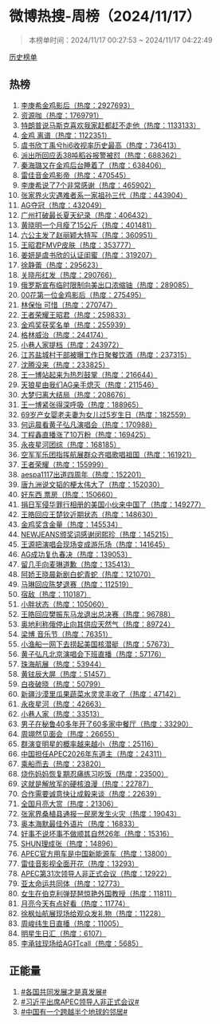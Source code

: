 <h1>
微博热搜-周榜（2024/11/17）
</h1>
<blockquote>
<p>
本榜单时间：2024/11/17 00:27:53 ~ 2024/11/17 04:22:49
</p>
</blockquote>
<p>
<a href="https://github.com/daifee/weibo-hot-search/tree/main/archives/weekly">历史榜单</a>
</p>
<h2>
热榜
</h2>
<ol>

<li>
<a href="https://s.weibo.com/weibo?q=%23%E6%9D%8E%E5%BA%9A%E5%B8%8C%E9%87%91%E9%B8%A1%E5%BD%B1%E5%90%8E%23" target="weibo">
李庚希金鸡影后（热度：2927693）
</a>
</li>

<li>
<a href="https://s.weibo.com/weibo?q=%23%E8%B5%84%E6%BA%90%E5%92%96%23" target="weibo">
资源咖（热度：1769791）
</a>
</li>

<li>
<a href="https://s.weibo.com/weibo?q=%23%E7%89%B9%E6%9C%97%E6%99%AE%E8%AF%B4%E9%A9%AC%E6%96%AF%E5%85%8B%E5%96%9C%E6%AC%A2%E6%88%91%E5%AE%B6%E8%B5%B6%E9%83%BD%E8%B5%B6%E4%B8%8D%E8%B5%B0%E4%BB%96%23" target="weibo">
特朗普说马斯克喜欢我家赶都赶不走他（热度：1133133）
</a>
</li>

<li>
<a href="https://s.weibo.com/weibo?q=%23%E9%87%91%E9%B8%A1%20%E7%A6%BB%E8%B0%B1%23" target="weibo">
金鸡 离谱（热度：1122351）
</a>
</li>

<li>
<a href="https://s.weibo.com/weibo?q=%23%E8%99%9E%E4%B9%A6%E6%AC%A3%E4%B8%81%E7%A6%B9%E5%85%AEhi6%E6%94%B6%E8%A7%86%E7%8E%87%E5%8E%86%E5%8F%B2%E6%9C%80%E9%AB%98%23" target="weibo">
虞书欣丁禹兮hi6收视率历史最高（热度：736413）
</a>
</li>

<li>
<a href="https://s.weibo.com/weibo?q=%23%E6%B4%BE%E5%87%BA%E6%89%80%E5%9B%9E%E5%BA%94%E4%B8%A238%E5%90%A8%E7%A8%BB%E8%B0%B7%E6%8A%A5%E8%AD%A6%E8%A2%AB%E6%80%BC%23" target="weibo">
派出所回应丢38吨稻谷报警被怼（热度：688362）
</a>
</li>

<li>
<a href="https://s.weibo.com/weibo?q=%23%E7%A7%A6%E6%B5%B7%E7%92%90%E5%8F%88%E5%9C%A8%E9%87%91%E9%B8%A1%E5%90%8E%E5%8F%B0%E7%9D%A1%E7%9D%80%E4%BA%86%23" target="weibo">
秦海璐又在金鸡后台睡着了（热度：638406）
</a>
</li>

<li>
<a href="https://s.weibo.com/weibo?q=%23%E9%9B%B7%E4%BD%B3%E9%9F%B3%E9%87%91%E9%B8%A1%E5%BD%B1%E5%B8%9D%23" target="weibo">
雷佳音金鸡影帝（热度：470545）
</a>
</li>

<li>
<a href="https://s.weibo.com/weibo?q=%23%E6%9D%8E%E5%BA%9A%E5%B8%8C%E8%AF%B4%E4%BA%867%E4%B8%AA%E9%9D%9E%E5%B8%B8%E6%84%9F%E8%B0%A2%23" target="weibo">
李庚希说了7个非常感谢（热度：465902）
</a>
</li>

<li>
<a href="https://s.weibo.com/weibo?q=%23%E5%BC%A0%E5%AE%B6%E7%95%8C%E7%81%AB%E7%81%BE%E9%81%87%E9%9A%BE%E8%80%85%E7%B3%BB%E4%B8%80%E5%AE%B6%E7%A5%96%E5%AD%99%E4%B8%89%E4%BB%A3%23" target="weibo">
张家界火灾遇难者系一家祖孙三代（热度：443904）
</a>
</li>

<li>
<a href="https://s.weibo.com/weibo?q=%23AG%E5%A4%BA%E5%86%A0%23" target="weibo">
AG夺冠（热度：432049）
</a>
</li>

<li>
<a href="https://s.weibo.com/weibo?q=%23%E5%B9%BF%E5%B7%9E%E6%89%93%E7%A0%B4%E6%9C%80%E9%95%BF%E5%A4%8F%E5%A4%A9%E7%BA%AA%E5%BD%95%23" target="weibo">
广州打破最长夏天纪录（热度：406432）
</a>
</li>

<li>
<a href="https://s.weibo.com/weibo?q=%23%E9%BB%84%E6%99%93%E6%98%8E%E4%B8%80%E4%B8%AA%E6%9C%88%E7%98%A6%E4%BA%8615%E5%85%AC%E6%96%A4%23" target="weibo">
黄晓明一个月瘦了15公斤（热度：401481）
</a>
</li>

<li>
<a href="https://s.weibo.com/weibo?q=%23%E5%85%AD%E5%85%AC%E4%B8%BB%E5%8F%91%E4%BA%86%E8%B5%B5%E4%B8%BD%E9%A2%96%E5%A4%A7%E7%89%B9%E5%86%99%23" target="weibo">
六公主发了赵丽颖大特写（热度：360951）
</a>
</li>

<li>
<a href="https://s.weibo.com/weibo?q=%23%E7%8E%8B%E6%98%AD%E5%90%9BFMVP%E7%9A%AE%E8%82%A4%23" target="weibo">
王昭君FMVP皮肤（热度：353777）
</a>
</li>

<li>
<a href="https://s.weibo.com/weibo?q=%23%E5%A7%9C%E5%A6%8D%E6%98%AF%E8%99%9E%E4%B9%A6%E6%AC%A3%E7%9A%84%E8%AE%A4%E8%AF%81%E9%97%BA%E8%9C%9C%23" target="weibo">
姜妍是虞书欣的认证闺蜜（热度：319207）
</a>
</li>

<li>
<a href="https://s.weibo.com/weibo?q=%23%E5%BE%90%E9%9D%99%E8%95%BE%23" target="weibo">
徐静蕾（热度：295623）
</a>
</li>

<li>
<a href="https://s.weibo.com/weibo?q=%23%E5%85%B3%E6%99%93%E5%BD%A4%E7%BA%A2%E5%8F%91%23" target="weibo">
关晓彤红发（热度：290766）
</a>
</li>

<li>
<a href="https://s.weibo.com/weibo?q=%23%E4%BF%84%E7%BD%97%E6%96%AF%E5%AE%A3%E5%B8%83%E4%B8%B4%E6%97%B6%E9%99%90%E5%88%B6%E5%90%91%E7%BE%8E%E5%87%BA%E5%8F%A3%E6%B5%93%E7%BC%A9%E9%93%80%23" target="weibo">
俄罗斯宣布临时限制向美出口浓缩铀（热度：289085）
</a>
</li>

<li>
<a href="https://s.weibo.com/weibo?q=%2300%E8%8A%B1%E7%AC%AC%E4%B8%80%E4%BD%8D%E9%87%91%E9%B8%A1%E5%BD%B1%E5%90%8E%23" target="weibo">
00花第一位金鸡影后（热度：275495）
</a>
</li>

<li>
<a href="https://s.weibo.com/weibo?q=%23%E6%9E%97%E4%BF%9D%E6%80%A1%20%E5%8F%AF%E6%83%9C%23" target="weibo">
林保怡 可惜（热度：270747）
</a>
</li>

<li>
<a href="https://s.weibo.com/weibo?q=%23%E7%8E%8B%E8%80%85%E8%8D%A3%E8%80%80%E7%8E%8B%E6%98%AD%E5%90%9B%23" target="weibo">
王者荣耀王昭君（热度：259833）
</a>
</li>

<li>
<a href="https://s.weibo.com/weibo?q=%23%E9%87%91%E9%B8%A1%E5%A5%96%E8%8E%B7%E5%A5%96%E5%90%8D%E5%8D%95%23" target="weibo">
金鸡奖获奖名单（热度：255939）
</a>
</li>

<li>
<a href="https://s.weibo.com/weibo?q=%23%E6%A0%BC%E6%9E%97%E5%A8%81%E6%B2%BB%23" target="weibo">
格林威治（热度：244174）
</a>
</li>

<li>
<a href="https://s.weibo.com/weibo?q=%23%E5%B0%8F%E5%B7%B7%E4%BA%BA%E5%AE%B6%E6%8F%90%E6%A1%A3%23" target="weibo">
小巷人家提档（热度：243972）
</a>
</li>

<li>
<a href="https://s.weibo.com/weibo?q=%23%E6%B1%9F%E8%8B%8F%E7%9B%90%E5%9F%8E%E6%9D%91%E5%B9%B2%E9%83%A8%E8%A2%AB%E6%9B%9D%E5%B7%A5%E4%BD%9C%E6%97%A5%E8%81%9A%E9%A4%90%E9%A5%AE%E9%85%92%23" target="weibo">
江苏盐城村干部被曝工作日聚餐饮酒（热度：237315）
</a>
</li>

<li>
<a href="https://s.weibo.com/weibo?q=%23%E6%B2%88%E8%85%BE%E6%B2%A1%E6%9D%A5%23" target="weibo">
沈腾没来（热度：233825）
</a>
</li>

<li>
<a href="https://s.weibo.com/weibo?q=%23%E7%8E%8B%E4%B8%80%E5%8D%9A%E7%AB%99%E8%B5%B7%E6%9D%A5%E4%B8%BA%E7%83%AD%E7%83%88%E9%BC%93%E6%8E%8C%23" target="weibo">
王一博站起来为热烈鼓掌（热度：216644）
</a>
</li>

<li>
<a href="https://s.weibo.com/weibo?q=%23%E5%A4%A9%E7%8B%BC%E6%98%9F%E7%94%B1%E6%88%91%E4%BB%ACAG%E4%BA%B2%E6%89%8B%E7%86%84%E7%81%AD%23" target="weibo">
天狼星由我们AG亲手熄灭（热度：211546）
</a>
</li>

<li>
<a href="https://s.weibo.com/weibo?q=%23%E5%A4%A7%E6%A2%A6%E5%BD%92%E7%A6%BB%E5%A4%A7%E7%BB%93%E5%B1%80%23" target="weibo">
大梦归离大结局（热度：208676）
</a>
</li>

<li>
<a href="https://s.weibo.com/weibo?q=%23%E7%8E%8B%E4%B8%80%E5%8D%9A%E7%B4%A7%E5%BC%A0%E5%BE%97%E6%B7%B1%E5%91%BC%E5%90%B8%23" target="weibo">
王一博紧张得深呼吸（热度：188965）
</a>
</li>

<li>
<a href="https://s.weibo.com/weibo?q=%2369%E5%B2%81%E4%BA%A7%E5%A5%B3%E5%A9%B4%E8%80%81%E5%A4%AB%E5%A6%BB%E4%B8%BA%E5%A5%B3%E5%84%BF%E8%BF%875%E5%B2%81%E7%94%9F%E6%97%A5%23" target="weibo">
69岁产女婴老夫妻为女儿过5岁生日（热度：182559）
</a>
</li>

<li>
<a href="https://s.weibo.com/weibo?q=%23%E4%BD%95%E8%BF%90%E6%99%A8%E7%9C%8B%E9%BB%84%E5%AD%90%E5%BC%98%E5%87%A1%E6%BC%94%E5%94%B1%E4%BC%9A%23" target="weibo">
何运晨看黄子弘凡演唱会（热度：170988）
</a>
</li>

<li>
<a href="https://s.weibo.com/weibo?q=%23%E4%B8%81%E7%A8%8B%E9%91%AB%E7%9B%B4%E6%92%AD%E6%B6%A8%E4%BA%8610%E4%B8%87%E7%B2%89%23" target="weibo">
丁程鑫直播涨了10万粉（热度：169425）
</a>
</li>

<li>
<a href="https://s.weibo.com/weibo?q=%23%E6%B0%B8%E5%A4%9C%E6%98%9F%E6%B2%B3%E5%9B%A2%E7%BB%BC%23" target="weibo">
永夜星河团综（热度：168185）
</a>
</li>

<li>
<a href="https://s.weibo.com/weibo?q=%23%E7%A9%BA%E5%86%9B%E5%86%9B%E4%B9%90%E5%9B%A2%E6%8C%87%E6%8C%A5%E8%88%AA%E5%B1%95%E7%BE%A4%E4%BC%97%E9%BD%90%E5%94%B1%E6%AD%8C%E5%94%B1%E7%A5%96%E5%9B%BD%23" target="weibo">
空军军乐团指挥航展群众齐唱歌唱祖国（热度：161921）
</a>
</li>

<li>
<a href="https://s.weibo.com/weibo?q=%23%E7%8E%8B%E8%80%85%E8%8D%A3%E8%80%80%23" target="weibo">
王者荣耀（热度：155999）
</a>
</li>

<li>
<a href="https://s.weibo.com/weibo?q=%23aespa1117%E5%87%BA%E9%81%93%E5%9B%9B%E5%91%A8%E5%B9%B4%23" target="weibo">
aespa1117出道四周年（热度：152201）
</a>
</li>

<li>
<a href="https://s.weibo.com/weibo?q=%23%E5%94%90%E4%B9%9D%E6%B4%B2%E8%AF%B4%E6%96%87%E9%9F%AC%E7%9A%84%E6%A2%97%E5%A4%AA%E4%BC%9F%E5%A4%A7%E4%BA%86%23" target="weibo">
唐九洲说文韬的梗太伟大了（热度：152030）
</a>
</li>

<li>
<a href="https://s.weibo.com/weibo?q=%23%E5%A5%BD%E4%B8%9C%E8%A5%BF%20%E7%A5%A8%E6%88%BF%23" target="weibo">
好东西 票房（热度：150660）
</a>
</li>

<li>
<a href="https://s.weibo.com/weibo?q=%23%E6%8D%90%E6%97%A5%E5%86%9B%E4%BE%B5%E5%8D%8E%E7%BD%AA%E8%A1%8C%E7%9B%B8%E5%86%8C%E7%9A%84%E7%BE%8E%E5%9B%BD%E5%B0%8F%E4%BC%99%E6%9D%A5%E4%B8%AD%E5%9B%BD%E4%BA%86%23" target="weibo">
捐日军侵华罪行相册的美国小伙来中国了（热度：149277）
</a>
</li>

<li>
<a href="https://s.weibo.com/weibo?q=%23%E7%8E%8B%E7%9A%93%E5%9B%9E%E5%BA%94%E7%8E%8B%E6%A5%9A%E9%92%A6%E8%BF%91%E6%9C%9F%E7%8A%B6%E6%80%81%23" target="weibo">
王皓回应王楚钦近期状态（热度：148630）
</a>
</li>

<li>
<a href="https://s.weibo.com/weibo?q=%23%E9%87%91%E9%B8%A1%E5%A5%96%E5%90%AB%E9%87%91%E9%87%8F%23" target="weibo">
金鸡奖含金量（热度：145534）
</a>
</li>

<li>
<a href="https://s.weibo.com/weibo?q=%23NEWJEANS%E9%A2%81%E5%A5%96%E8%AF%8D%E6%84%9F%E8%B0%A2%E9%97%B5%E7%86%99%E7%8F%8D%23" target="weibo">
NEWJEANS颁奖词感谢闵熙珍（热度：145215）
</a>
</li>

<li>
<a href="https://s.weibo.com/weibo?q=%23%E7%8E%8B%E6%BA%90%E6%8A%8A%E6%BC%94%E5%94%B1%E4%BC%9A%E7%8E%B0%E5%9C%BA%E5%8F%98%E6%88%90%E6%B8%B8%E4%B9%90%E5%9C%BA%23" target="weibo">
王源把演唱会现场变成游乐场（热度：141645）
</a>
</li>

<li>
<a href="https://s.weibo.com/weibo?q=%23AG%E6%88%90%E5%8A%9F%E5%A4%8D%E4%BB%87%E6%98%A5%E5%86%B3%23" target="weibo">
AG成功复仇春决（热度：139053）
</a>
</li>

<li>
<a href="https://s.weibo.com/weibo?q=%23%E7%95%99%E5%87%A0%E6%89%8B%E5%90%91%E9%BA%A6%E7%90%B3%E9%81%93%E6%AD%89%23" target="weibo">
留几手向麦琳道歉（热度：135413）
</a>
</li>

<li>
<a href="https://s.weibo.com/weibo?q=%23%E9%98%BF%E5%A8%87%E7%8E%8B%E6%99%93%E6%99%A8%E6%96%B0%E5%89%A7%E7%99%BD%E8%9B%87%E9%9D%92%E8%9B%87%23" target="weibo">
阿娇王晓晨新剧白蛇青蛇（热度：121070）
</a>
</li>

<li>
<a href="https://s.weibo.com/weibo?q=%23%E9%A9%AC%E7%90%B3%E5%9B%9E%E5%BA%94%E9%99%88%E6%A2%A6%E9%80%80%E8%B5%9B%23" target="weibo">
马琳回应陈梦退赛（热度：112519）
</a>
</li>

<li>
<a href="https://s.weibo.com/weibo?q=%23%E5%AE%BF%E6%95%8C%23" target="weibo">
宿敌（热度：110187）
</a>
</li>

<li>
<a href="https://s.weibo.com/weibo?q=%23%E5%B0%8F%E8%83%96%E7%8A%B6%E6%80%81%23" target="weibo">
小胖状态（热度：105060）
</a>
</li>

<li>
<a href="https://s.weibo.com/weibo?q=%23%E7%8E%8B%E7%9A%93%E5%9B%9E%E5%BA%94%E6%A8%8A%E6%8C%AF%E4%B8%9C%E9%A9%AC%E9%BE%99%E9%80%80%E5%87%BA%E6%80%BB%E5%86%B3%E8%B5%9B%23" target="weibo">
王皓回应樊振东马龙退出总决赛（热度：96788）
</a>
</li>

<li>
<a href="https://s.weibo.com/weibo?q=%23%E5%A5%A5%E5%9C%B0%E5%88%A9%E7%A7%B0%E4%BF%84%E5%81%9C%E6%AD%A2%E5%90%91%E5%85%B6%E4%BE%9B%E5%BA%94%E5%A4%A9%E7%84%B6%E6%B0%94%23" target="weibo">
奥地利称俄停止向其供应天然气（热度：89724）
</a>
</li>

<li>
<a href="https://s.weibo.com/weibo?q=%23%E6%A2%81%E5%8D%9A%20%E9%9F%B3%E4%B9%90%E8%8A%82%23" target="weibo">
梁博 音乐节（热度：76351）
</a>
</li>

<li>
<a href="https://s.weibo.com/weibo?q=%23%E5%B0%8F%E6%B8%94%E8%88%B9%E4%B8%80%E7%BD%91%E4%B8%8B%E5%8E%BB%E6%8D%9E%E8%B5%B7%E7%BE%8E%E5%9B%BD%E6%A0%B8%E6%BD%9C%E8%89%87%23" target="weibo">
小渔船一网下去捞起美国核潜艇（热度：57673）
</a>
</li>

<li>
<a href="https://s.weibo.com/weibo?q=%23%E9%BB%84%E5%AD%90%E5%BC%98%E5%87%A1%E5%8C%97%E4%BA%AC%E6%BC%94%E5%94%B1%E4%BC%9A%E4%B8%8B%E7%8F%AD%E7%9B%B4%E6%92%AD%23" target="weibo">
黄子弘凡北京演唱会下班直播（热度：57176）
</a>
</li>

<li>
<a href="https://s.weibo.com/weibo?q=%23%E7%8F%A0%E6%B5%B7%E8%88%AA%E5%B1%95%23" target="weibo">
珠海航展（热度：53944）
</a>
</li>

<li>
<a href="https://s.weibo.com/weibo?q=%23%E9%BB%84%E9%93%89%E8%BE%B0%E5%A4%A7%E5%B1%8F%23" target="weibo">
黄铉辰大屏（热度：51457）
</a>
</li>

<li>
<a href="https://s.weibo.com/weibo?q=%23%E7%99%BD%E5%A4%9C%E7%A0%B4%E6%99%93%23" target="weibo">
白夜破晓（热度：50799）
</a>
</li>

<li>
<a href="https://s.weibo.com/weibo?q=%23%E6%96%B0%E7%96%86%E6%B2%99%E6%BC%A0%E9%87%8C%E7%93%9C%E6%9E%9C%E8%94%AC%E8%8F%9C%E6%B0%B4%E7%81%B5%E7%81%B5%E4%B8%B0%E6%94%B6%E4%BA%86%23" target="weibo">
新疆沙漠里瓜果蔬菜水灵灵丰收了（热度：47142）
</a>
</li>

<li>
<a href="https://s.weibo.com/weibo?q=%23%E6%B0%B8%E5%A4%9C%E6%98%9F%E6%B2%B3%23" target="weibo">
永夜星河（热度：42663）
</a>
</li>

<li>
<a href="https://s.weibo.com/weibo?q=%23%E5%B0%8F%E5%B7%B7%E4%BA%BA%E5%AE%B6%23" target="weibo">
小巷人家（热度：33513）
</a>
</li>

<li>
<a href="https://s.weibo.com/weibo?q=%23%E7%94%B7%E5%AD%90%E5%9C%A8%E7%A7%98%E9%B2%8140%E5%A4%9A%E5%B9%B4%E5%BC%80%E4%BA%8660%E5%A4%9A%E5%AE%B6%E4%B8%AD%E9%A4%90%E5%8E%85%23" target="weibo">
男子在秘鲁40多年开了60多家中餐厅（热度：33290）
</a>
</li>

<li>
<a href="https://s.weibo.com/weibo?q=%23%E5%91%A8%E7%BF%8A%E7%84%B6%E8%A7%81%E9%9D%A2%E4%BC%9A%23" target="weibo">
周翊然见面会（热度：26655）
</a>
</li>

<li>
<a href="https://s.weibo.com/weibo?q=%23%E7%BE%A4%E6%BC%94%E5%8F%98%E6%98%8E%E6%98%9F%E7%9A%84%E6%A6%82%E7%8E%87%E8%B6%8A%E6%9D%A5%E8%B6%8A%E5%B0%8F%23" target="weibo">
群演变明星的概率越来越小（热度：25116）
</a>
</li>

<li>
<a href="https://s.weibo.com/weibo?q=%23%E4%B8%AD%E5%9B%BD%E6%8B%85%E4%BB%BBAPEC2026%E5%B9%B4%E4%B8%9C%E9%81%93%E4%B8%BB%23" target="weibo">
中国担任APEC2026年东道主（热度：24311）
</a>
</li>

<li>
<a href="https://s.weibo.com/weibo?q=%23%E4%B9%98%E8%88%B9%E8%80%8C%E5%8E%BB%23" target="weibo">
乘船而去（热度：23820）
</a>
</li>

<li>
<a href="https://s.weibo.com/weibo?q=%23%E7%83%A7%E4%BC%A4%E5%A6%88%E5%A6%88%E6%81%A2%E5%A4%8D%E6%9C%9F%E5%BF%8D%E7%97%9B%E7%BB%83%E4%B9%A0%E5%90%83%E9%A5%AD%23" target="weibo">
烧伤妈妈恢复期忍痛练习吃饭（热度：23500）
</a>
</li>

<li>
<a href="https://s.weibo.com/weibo?q=%23%E8%BF%99%E5%B0%B1%E6%98%AF%E8%A7%A3%E6%94%BE%E5%86%9B%E7%9A%84%E7%A1%AC%E6%A0%B8%E6%B5%AA%E6%BC%AB%23" target="weibo">
这就是解放军的硬核浪漫（热度：22787）
</a>
</li>

<li>
<a href="https://s.weibo.com/weibo?q=%23%E5%90%88%E4%BD%9C%E9%9C%80%E8%A6%81%E8%AF%9A%E6%84%8F%E5%BF%AB%E8%AE%A9%E6%88%90%E6%AF%85%E6%9D%A5%E8%B0%88%23" target="weibo">
合作需要诚意快让成毅来谈（热度：22639）
</a>
</li>

<li>
<a href="https://s.weibo.com/weibo?q=%23%E5%85%A8%E5%9B%BD%E6%9C%88%E4%BA%AE%E5%A4%A7%E8%B5%8F%23" target="weibo">
全国月亮大赏（热度：21306）
</a>
</li>

<li>
<a href="https://s.weibo.com/weibo?q=%23%E5%BC%A0%E5%AE%B6%E7%95%8C%E6%A1%91%E6%A4%8D%E5%8E%BF%E9%80%9A%E6%8A%A5%E4%B8%80%E6%B0%91%E6%88%BF%E5%8F%91%E7%94%9F%E7%81%AB%E7%81%BE%23" target="weibo">
张家界桑植县通报一民房发生火灾（热度：19043）
</a>
</li>

<li>
<a href="https://s.weibo.com/weibo?q=%23%E5%A5%A5%E6%9C%AC%E6%B5%B7%E9%BB%98%E6%9C%80%E4%BD%B3%E5%A4%96%E8%AF%AD%E7%89%87%23" target="weibo">
奥本海默最佳外语片（热度：16833）
</a>
</li>

<li>
<a href="https://s.weibo.com/weibo?q=%23%E5%A5%BD%E4%BA%8B%E4%B8%8D%E8%AF%B4%E5%9D%8F%E4%BA%8B%E4%B8%8D%E5%81%9A%E9%A1%BA%E5%85%B6%E8%87%AA%E7%84%B626%E5%B9%B4%23" target="weibo">
好事不说坏事不做顺其自然26年（热度：15316）
</a>
</li>

<li>
<a href="https://s.weibo.com/weibo?q=%23SHUN%E7%90%86%E6%88%90%E5%BC%A0%23" target="weibo">
SHUN理成张（热度：14896）
</a>
</li>

<li>
<a href="https://s.weibo.com/weibo?q=%23APEC%E5%AE%98%E6%96%B9%E7%94%A8%E8%BD%A6%E6%98%AF%E4%B8%AD%E5%9B%BD%E6%96%B0%E8%83%BD%E6%BA%90%E8%BD%A6%23" target="weibo">
APEC官方用车是中国新能源车（热度：13800）
</a>
</li>

<li>
<a href="https://s.weibo.com/weibo?q=%23%E9%9B%B7%E4%BD%B3%E9%9F%B3%E5%BD%B1%E8%A7%86%E5%85%A8%E9%9D%A2%E5%BC%80%E8%8A%B1%23" target="weibo">
雷佳音影视全面开花（热度：13293）
</a>
</li>

<li>
<a href="https://s.weibo.com/weibo?q=%23APEC%E7%AC%AC31%E6%AC%A1%E9%A2%86%E5%AF%BC%E4%BA%BA%E9%9D%9E%E6%AD%A3%E5%BC%8F%E4%BC%9A%E8%AE%AE%23" target="weibo">
APEC第31次领导人非正式会议（热度：12922）
</a>
</li>

<li>
<a href="https://s.weibo.com/weibo?q=%23%E4%BA%9A%E5%A4%AA%E5%91%BD%E8%BF%90%E5%85%B1%E5%90%8C%E4%BD%93%23" target="weibo">
亚太命运共同体（热度：12773）
</a>
</li>

<li>
<a href="https://s.weibo.com/weibo?q=%23%E5%A5%B3%E7%94%9F%E5%9C%A8%E4%BC%AF%E5%85%8B%E5%88%A9%E5%BC%B9%E7%90%B5%E7%90%B6%E6%83%8A%E8%89%B3%E5%A4%96%E5%9B%BD%E6%95%99%E6%8E%88%23" target="weibo">
女生在伯克利弹琵琶惊艳外国教授（热度：11811）
</a>
</li>

<li>
<a href="https://s.weibo.com/weibo?q=%23%E6%9C%88%E4%BA%AE%E4%BB%8A%E5%A4%A9%E6%9C%89%E7%82%B9%E5%A5%BD%E7%9C%8B%23" target="weibo">
月亮今天有点好看（热度：11774）
</a>
</li>

<li>
<a href="https://s.weibo.com/weibo?q=%23%E5%BE%90%E6%9E%AB%E7%81%BF%E8%88%AA%E5%B1%95%E7%8E%B0%E5%9C%BA%E7%BB%99%E8%A7%82%E4%BC%97%E5%8F%91%E7%A4%BC%E7%89%A9%23" target="weibo">
徐枫灿航展现场给观众发礼物（热度：11228）
</a>
</li>

<li>
<a href="https://s.weibo.com/weibo?q=%23%E5%91%A8%E5%B3%BB%E7%BA%AC%E7%94%9F%E6%97%A5%E7%9B%B4%E6%92%AD%23" target="weibo">
周峻纬生日直播（热度：11005）
</a>
</li>

<li>
<a href="https://s.weibo.com/weibo?q=%23%E6%98%8E%E6%98%9F%E7%94%9F%E6%97%A5%E6%B1%87%23" target="weibo">
明星生日汇（热度：6107）
</a>
</li>

<li>
<a href="https://s.weibo.com/weibo?q=%23%E6%9D%8E%E6%89%BF%E9%93%89%E7%8E%B0%E5%9C%BA%E7%BB%99AG%E6%89%93call%23" target="weibo">
李承铉现场给AG打call（热度：5685）
</a>
</li>

</ol>
<h2>
正能量
</h2>
<ol>

<li>
<a href="https://s.weibo.com/weibo?q=%23%23%E5%90%84%E5%9B%BD%E5%85%B1%E5%90%8C%E5%8F%91%E5%B1%95%E6%89%8D%E6%98%AF%E7%9C%9F%E5%8F%91%E5%B1%95%23%23" target="weibo">
#各国共同发展才是真发展#
</a>
</li>

<li>
<a href="https://s.weibo.com/weibo?q=%23%23%E4%B9%A0%E8%BF%91%E5%B9%B3%E5%87%BA%E5%B8%ADAPEC%E9%A2%86%E5%AF%BC%E4%BA%BA%E9%9D%9E%E6%AD%A3%E5%BC%8F%E4%BC%9A%E8%AE%AE%23%23" target="weibo">
#习近平出席APEC领导人非正式会议#
</a>
</li>

<li>
<a href="https://s.weibo.com/weibo?q=%23%23%E4%B8%AD%E5%9B%BD%E6%9C%89%E4%B8%80%E4%B8%AA%E8%B7%A8%E8%B6%8A%E5%8D%8A%E4%B8%AA%E5%9C%B0%E7%90%83%E7%9A%84%E9%82%BB%E5%B1%85%23%23" target="weibo">
#中国有一个跨越半个地球的邻居#
</a>
</li>

</ol>